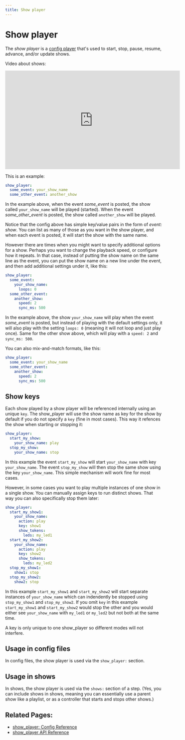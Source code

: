 ```yaml
---
title: Show player
---
```


# Show player

The *show player* is a
[config player](index.md)
that's used to start, stop, pause, resume, advance, and/or update
shows.

Video about shows:

<div class="video-wrapper">
<iframe width="560" height="315" src="https://www.youtube.com/embed/Ou5xqCAthZY" title="YouTube video player" frameborder="0" allow="accelerometer; autoplay; clipboard-write; encrypted-media; gyroscope; picture-in-picture" allowfullscreen></iframe>
</div>

This is an example:

``` yaml
show_player:
  some_event: your_show_name
  some_other_event: another_show
```

In the example above, when the event *some_event* is posted, the show
called `your_show_name` will be played (started). When the event
*some_other_event* is posted, the show called `another_show` will be
played.

Notice that the config above has simple key/value pairs in the form of
*event: show*. You can list as many of those as you want in the show
player, and when each event is posted, it will start the show with the
same name.

However there are times when you might want to specify additional
options for a show. Perhaps you want to change the playback speed, or
configure how it repeats. In that case, instead of putting the show name
on the same line as the event, you can put the show name on a new line
under the event, and then add additional settings under it, like this:

``` yaml
show_player:
  some_event:
    your_show_name:
      loops: 0
  some_other_event:
    another_show:
      speed: 2
      sync_ms: 500
```

In the example above, the show `your_show_name` will play when the event
*some_event* is posted, but instead of playing with the default settings
only, it will also play with the setting `loops: 0` (meaning it will not
loop and just play once). Same for the other show above, which will play
with a `speed: 2` and `sync_ms: 500`.

You can also mix-and-match formats, like this:

``` yaml
show_player:
  some_event: your_show_name
  some_other_event:
    another_show:
      speed: 2
      sync_ms: 500
```

## Show keys

Each show played by a show player will be referenced internally using an
unique `key`. The show_player will use the show name as key for the show
by default if you do not specify a `key` (fine in most cases). This way
it refences the show when starting or stopping it:

``` yaml
show_player:
  start_my_show:
    your_show_name: play
  stop_my_show:
    your_show_name: stop
```

In this example the event `start_my_show` will start `your_show_name`
with key `your_show_name`. The event `stop_my_show` will then stop the
same show using the key `your_show_name`. This simple mechanism will
work fine for most cases.

However, in some cases you want to play multiple instances of one show
in a single show. You can manually assign keys to run distinct shows.
That way you can also specifically stop them later:

``` yaml
show_player:
  start_my_show1:
    your_show_name:
      action: play
      key: show1
      show_tokens:
        leds: my_led1
  start_my_show2:
    your_show_name:
      action: play
      key: show2
      show_tokens:
        leds: my_led2
  stop_my_show1:
    show1: stop
  stop_my_show2:
    show2: stop
```

In this example `start_my_show1` and `start_my_show2` will start
separate instances of `your_show_name` which can indendently be stopped
using `stop_my_show1` and `stop_my_show2`. If you omit `key` in this
example `start_my_show1` and `start_my_show2` would stop the other and
you would either see `your_show_name` with `my_led1` or `my_led2` but
not both at the same time.

A key is only unique to one show_player so different modes will not
interfere.

## Usage in config files

In config files, the show player is used via the `show_player:` section.

## Usage in shows

In shows, the show player is used via the `shows:` section of a step.
(Yes, you can include shows in shows, meaning you can essentially use a
parent show like a playlist, or as a controller that starts and stops
other shows.)

## Related Pages:

* [show_player: Config Reference](../config/show_player.md)
* [show_player API Reference](../code/api_reference/config_players/show_player.md)
